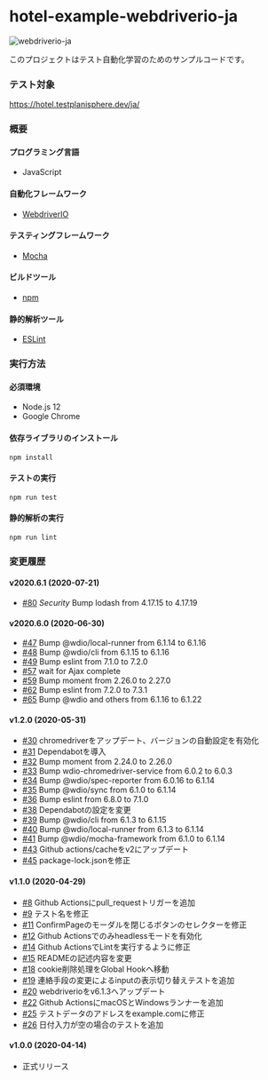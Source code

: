 # hotel-example-webdriverio-ja

![webdriverio-ja](https://github.com/testplanisphere/hotel-example-webdriverio-ja/workflows/webdriverio-ja/badge.svg)

このプロジェクトはテスト自動化学習のためのサンプルコードです。

### テスト対象

https://hotel.testplanisphere.dev/ja/

### 概要

#### プログラミング言語

* JavaScript

#### 自動化フレームワーク

* [WebdriverIO](https://webdriver.io/)

#### テスティングフレームワーク

* [Mocha](https://mochajs.org/)

#### ビルドツール

* [npm](https://www.npmjs.com/)

#### 静的解析ツール

* [ESLint](https://eslint.org/)

### 実行方法

#### 必須環境

* Node.js 12
* Google Chrome

#### 依存ライブラリのインストール

```
npm install
```

#### テストの実行

```
npm run test
```

#### 静的解析の実行

```
npm run lint
```

### 変更履歴

#### v2020.6.1 (2020-07-21)

* [#80](https://github.com/testplanisphere/hotel-example-webdriverio-ja/pull/80) *Security* Bump lodash from 4.17.15 to 4.17.19

#### v2020.6.0 (2020-06-30)

* [#47](https://github.com/testplanisphere/hotel-example-webdriverio-ja/pull/47) Bump @wdio/local-runner from 6.1.14 to 6.1.16
* [#48](https://github.com/testplanisphere/hotel-example-webdriverio-ja/pull/48) Bump @wdio/cli from 6.1.15 to 6.1.16
* [#49](https://github.com/testplanisphere/hotel-example-webdriverio-ja/pull/49) Bump eslint from 7.1.0 to 7.2.0
* [#57](https://github.com/testplanisphere/hotel-example-webdriverio-ja/pull/57) wait for Ajax complete
* [#59](https://github.com/testplanisphere/hotel-example-webdriverio-ja/pull/59) Bump moment from 2.26.0 to 2.27.0
* [#62](https://github.com/testplanisphere/hotel-example-webdriverio-ja/pull/62) Bump eslint from 7.2.0 to 7.3.1
* [#65](https://github.com/testplanisphere/hotel-example-webdriverio-ja/pull/65) Bump @wdio and others from 6.1.16 to 6.1.22

#### v1.2.0 (2020-05-31)

* [#30](https://github.com/testplanisphere/hotel-example-webdriverio-ja/pull/30) chromedriverをアップデート、バージョンの自動設定を有効化
* [#31](https://github.com/testplanisphere/hotel-example-webdriverio-ja/pull/31) Dependabotを導入
* [#32](https://github.com/testplanisphere/hotel-example-webdriverio-ja/pull/32) Bump moment from 2.24.0 to 2.26.0
* [#33](https://github.com/testplanisphere/hotel-example-webdriverio-ja/pull/33) Bump wdio-chromedriver-service from 6.0.2 to 6.0.3
* [#34](https://github.com/testplanisphere/hotel-example-webdriverio-ja/pull/34) Bump @wdio/spec-reporter from 6.0.16 to 6.1.14
* [#35](https://github.com/testplanisphere/hotel-example-webdriverio-ja/pull/35) Bump @wdio/sync from 6.1.0 to 6.1.14
* [#36](https://github.com/testplanisphere/hotel-example-webdriverio-ja/pull/36) Bump eslint from 6.8.0 to 7.1.0
* [#38](https://github.com/testplanisphere/hotel-example-webdriverio-ja/pull/38) Dependabotの設定を変更
* [#39](https://github.com/testplanisphere/hotel-example-webdriverio-ja/pull/39) Bump @wdio/cli from 6.1.3 to 6.1.15
* [#40](https://github.com/testplanisphere/hotel-example-webdriverio-ja/pull/40) Bump @wdio/local-runner from 6.1.3 to 6.1.14
* [#41](https://github.com/testplanisphere/hotel-example-webdriverio-ja/pull/41) Bump @wdio/mocha-framework from 6.1.0 to 6.1.14
* [#43](https://github.com/testplanisphere/hotel-example-webdriverio-ja/pull/43) Github actions/cacheをv2にアップデート
* [#45](https://github.com/testplanisphere/hotel-example-webdriverio-ja/pull/45) package-lock.jsonを修正

#### v1.1.0 (2020-04-29)

* [#8](https://github.com/testplanisphere/hotel-example-webdriverio-ja/pull/8) Github Actionsにpull_requestトリガーを追加
* [#9](https://github.com/testplanisphere/hotel-example-webdriverio-ja/pull/9) テスト名を修正
* [#11](https://github.com/testplanisphere/hotel-example-webdriverio-ja/pull/11) ConfirmPageのモーダルを閉じるボタンのセレクターを修正
* [#12](https://github.com/testplanisphere/hotel-example-webdriverio-ja/pull/12) Github Actionsでのみheadlessモードを有効化
* [#14](https://github.com/testplanisphere/hotel-example-webdriverio-ja/pull/14) Github ActionsでLintを実行するように修正
* [#15](https://github.com/testplanisphere/hotel-example-webdriverio-ja/pull/15) READMEの記述内容を変更
* [#18](https://github.com/testplanisphere/hotel-example-webdriverio-ja/pull/18) cookie削除処理をGlobal Hookへ移動
* [#19](https://github.com/testplanisphere/hotel-example-webdriverio-ja/pull/19) 連絡手段の変更によるinputの表示切り替えテストを追加
* [#20](https://github.com/testplanisphere/hotel-example-webdriverio-ja/pull/20) webdriverioをv6.1.3へアップデート
* [#22](https://github.com/testplanisphere/hotel-example-webdriverio-ja/pull/22) Github ActionsにmacOSとWindowsランナーを追加
* [#25](https://github.com/testplanisphere/hotel-example-webdriverio-ja/pull/25) テストデータのアドレスをexample.comに修正
* [#26](https://github.com/testplanisphere/hotel-example-webdriverio-ja/pull/26) 日付入力が空の場合のテストを追加

#### v1.0.0 (2020-04-14)

* 正式リリース
